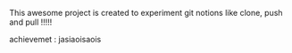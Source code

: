 This awesome project is created to experiment git notions like clone, push and pull !!!!!


achievemet : jasiaoisaois